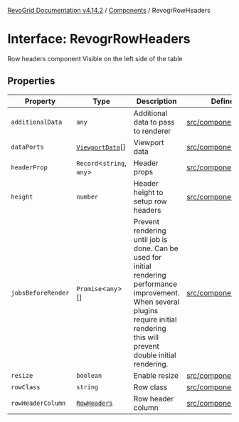 [RevoGrid Documentation v4.14.2](README.md) / [Components](Namespace.Components.md) / RevogrRowHeaders

# Interface: RevogrRowHeaders

Row headers component
Visible on the left side of the table

## Properties

| Property | Type | Description | Defined in |
| ------ | ------ | ------ | ------ |
| `additionalData` | `any` | Additional data to pass to renderer | [src/components.d.ts:635](https://github.com/revolist/revogrid/blob/29f379095274a66a187c28b49fe0e1fb4170d3ea/src/components.d.ts#L635) |
| `dataPorts` | [`ViewportData`](TypeAlias.ViewportData.md)[] | Viewport data | [src/components.d.ts:639](https://github.com/revolist/revogrid/blob/29f379095274a66a187c28b49fe0e1fb4170d3ea/src/components.d.ts#L639) |
| `headerProp` | `Record`\<`string`, `any`\> | Header props | [src/components.d.ts:643](https://github.com/revolist/revogrid/blob/29f379095274a66a187c28b49fe0e1fb4170d3ea/src/components.d.ts#L643) |
| `height` | `number` | Header height to setup row headers | [src/components.d.ts:647](https://github.com/revolist/revogrid/blob/29f379095274a66a187c28b49fe0e1fb4170d3ea/src/components.d.ts#L647) |
| `jobsBeforeRender` | `Promise`\<`any`\>[] | Prevent rendering until job is done. Can be used for initial rendering performance improvement. When several plugins require initial rendering this will prevent double initial rendering. | [src/components.d.ts:651](https://github.com/revolist/revogrid/blob/29f379095274a66a187c28b49fe0e1fb4170d3ea/src/components.d.ts#L651) |
| `resize` | `boolean` | Enable resize | [src/components.d.ts:655](https://github.com/revolist/revogrid/blob/29f379095274a66a187c28b49fe0e1fb4170d3ea/src/components.d.ts#L655) |
| `rowClass` | `string` | Row class | [src/components.d.ts:659](https://github.com/revolist/revogrid/blob/29f379095274a66a187c28b49fe0e1fb4170d3ea/src/components.d.ts#L659) |
| `rowHeaderColumn` | [`RowHeaders`](Interface.RowHeaders.md) | Row header column | [src/components.d.ts:663](https://github.com/revolist/revogrid/blob/29f379095274a66a187c28b49fe0e1fb4170d3ea/src/components.d.ts#L663) |
